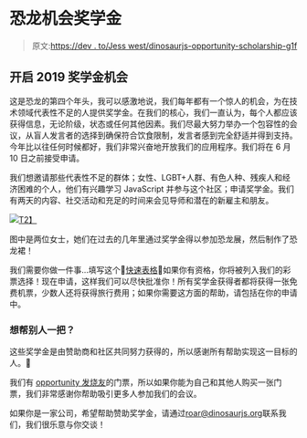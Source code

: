 # 恐龙机会奖学金

> 原文:[https://dev . to/Jess west/dinosaurjs-opportunity-scholarship-g1f](https://dev.to/jesswest/dinosaurjs-opportunity-scholarship-g1f)

## [](#opening-up-2019-scholarship-opportunities)开启 2019 奖学金机会

这是恐龙的第四个年头，我可以感激地说，我们每年都有一个惊人的机会，为在技术领域代表性不足的人提供奖学金。在我们的核心，我们一直认为，每个人都应该获得信息，无论阶级，状态或任何其他因素。我们尽最大努力举办一个包容性的会议，从盲人发言者的选择到确保符合饮食限制，发言者感到完全舒适并得到支持。今年比以往任何时候都好，我们非常兴奋地开放我们的应用程序。我们将在 6 月 10 日之前接受申请。

我们想邀请那些代表性不足的群体；女性、LGBT+人群、有色人种、残疾人和经济困难的个人，他们有兴趣学习 JavaScript 并参与这个社区；申请奖学金。我们有两天的内容、社交活动和充足的时间来会见导师和潜在的新雇主和朋友。

[![](../Images/4db6f8619fae6448bdbf5a31e697f9d2.png)T2】](https://res.cloudinary.com/practicaldev/image/fetch/s--AmJzhXON--/c_limit%2Cf_auto%2Cfl_progressive%2Cq_auto%2Cw_880/https://paper-attachments.dropbox.com/s_D146033C3166393C5C86066D71152B6A9D86DB4646F19BC4BF1ADA72FFD9536B_1558496571111_file.jpeg)

图中是两位女士，她们在过去的几年里通过奖学金得以参加恐龙展，然后制作了恐龙裙！

我们需要你做一件事…填写这个📝[快速表格](https://forms.gle/kw5zKdGKAcd6s2Y37)📝如果你有资格，你将被列入我们的彩票选择！现在申请，这样我们可以尽快批准你！所有奖学金获得者都将获得一张免费机票，少数人还将获得旅行费用；如果你需要这方面的帮助，请包括在你的申请中。

### [](#looking-to-help-someone-out)想帮别人一把？

这些奖学金是由赞助商和社区共同努力获得的，所以感谢所有帮助实现这一目标的人。🙏

我们有 [opportunity 发烧友](https://ti.to/dinosaurjs/2019/)的门票，所以如果你能为自己和其他人购买一张门票，我们非常感谢你帮助吸引更多人参加我们的会议。

如果你是一家公司，希望帮助赞助奖学金，请通过[roar@dinosaurjs.org](mailto:roar@dinosaurjs.org)联系我们，我们很乐意与你交谈！